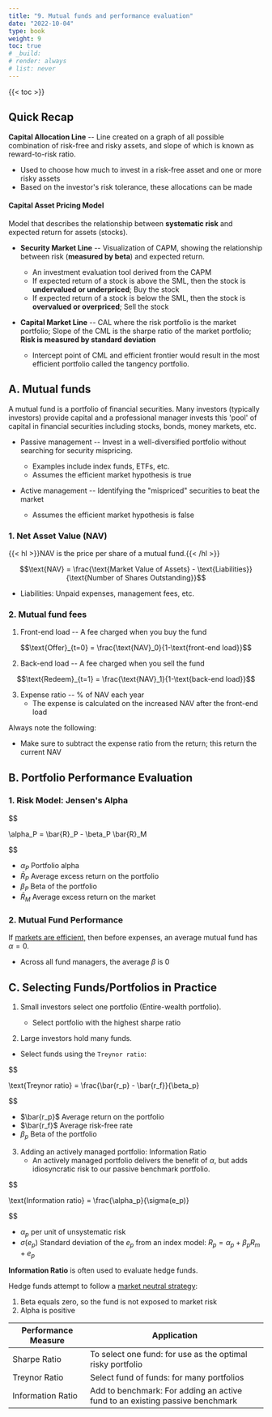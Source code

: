 ```yaml
---
title: "9. Mutual funds and performance evaluation"
date: "2022-10-04"
type: book
weight: 9
toc: true
# _build:
# render: always
# list: never
---
```


{{< toc >}}

## Quick Recap

**Capital Allocation Line** -- Line created on a graph of all possible combination of risk-free and risky assets, and slope of which is known as reward-to-risk ratio.

- Used to choose how much to invest in a risk-free asset and one or more risky assets
- Based on the investor's risk tolerance, these allocations can be made

#### Capital Asset Pricing Model

Model that describes the relationship between **systematic risk** and expected return for assets (stocks).

- **Security Market Line** -- Visualization of CAPM, showing the relationship between risk (**measured by beta**) and expected return.

  - An investment evaluation tool derived from the CAPM
  - If expected return of a stock is above the SML, then the stock is **undervalued or underpriced**; Buy the stock
  - If expected return of a stock is below the SML, then the stock is **overvalued or overpriced**; Sell the stock

- **Capital Market Line** -- CAL where the risk portfolio is the market portfolio; Slope of the CML is the sharpe ratio of the market portfolio; **Risk is measured by standard deviation**

  - Intercept point of CML and efficient frontier would result in the most efficient portfolio called the tangency portfolio.

## A. Mutual funds

A mutual fund is a portfolio of financial securities. Many investors (typically investors) provide capital and a professional manager invests this 'pool' of capital in financial securities including stocks, bonds, money markets, etc.

- Passive management -- Invest in a well-diversified portfolio without searching for security mispricing.

  - Examples include index funds, ETFs, etc.
  - Assumes the efficient market hypothesis is true

- Active management -- Identifying the "mispriced" securities to beat the market
  - Assumes the efficient market hypothesis is false

### 1. Net Asset Value (NAV)

{{< hl >}}NAV is the price per share of a mutual fund.{{< /hl >}}

$$\text{NAV} = \frac{\text{Market Value of Assets} - \text{Liabilities}}{\text{Number of Shares Outstanding}}$$

- Liabilities: Unpaid expenses, management fees, etc.

### 2. Mutual fund fees

1. Front-end load -- A fee charged when you buy the fund

$$\text{Offer}_{t=0} = \frac{\text{NAV}_0}{1-\text{front-end load}}$$

2. Back-end load -- A fee charged when you sell the fund

$$\text{Redeem}_{t=1} = \frac{\text{NAV}_1}{1-\text{back-end load}}$$

3. Expense ratio -- % of NAV each year
   - The expense is calculated on the increased NAV after the front-end load

Always note the following:

- Make sure to subtract the expense ratio from the return; this return the current NAV

## B. Portfolio Performance Evaluation

### 1. Risk Model: Jensen's Alpha

$$

\alpha_P = \bar{R}\_P - \beta_P \bar{R}\_M


$$

- $\alpha_P$ Portfolio alpha
- $\bar{R}_P$ Average excess return on the portfolio
- $\beta_P$ Beta of the portfolio
- $\bar{R}_M$ Average excess return on the market

### 2. Mutual Fund Performance

If <u>markets are efficient,</u> then before expenses, an average mutual fund has $\alpha = 0$.

- Across all fund managers, the average $\beta$ is 0

## C. Selecting Funds/Portfolios in Practice

1. Small investors select one portfolio (Entire-wealth portfolio).

   - Select portfolio with the highest sharpe ratio

2. Large investors hold many funds.

- Select funds using the `Treynor ratio`:

$$

\text{Treynor ratio} = \frac{\bar{r_p} - \bar{r_f}}{\beta_p}


$$

- $\bar{r_p}$ Average return on the portfolio
- $\bar{r_f}$ Average risk-free rate
- $\beta_p$ Beta of the portfolio

3. Adding an actively managed portfolio: Information Ratio
   - An actively managed portfolio delivers the benefit of $\alpha$, but adds idiosyncratic risk to our passive benchmark portfolio.

$$

\text{Information ratio} = \frac{\alpha_p}{\sigma(e_p)}


$$

- $\alpha_p$ per unit of unsystematic risk
- $\sigma(e_p)$ Standard deviation of the $e_p$ from an index model: $R_p = \alpha_p + \beta_p R_m + e_p$

**Information Ratio** is often used to evaluate hedge funds.

Hedge funds attempt to follow a <u>market neutral strategy</u>:

1. Beta equals zero, so the fund is not exposed to market risk
2. Alpha is positive

| Performance Measure | Application                                                                  |
| ------------------- | ---------------------------------------------------------------------------- |
| Sharpe Ratio        | To select one fund: for use as the optimal risky portfolio                   |
| Treynor Ratio       | Select fund of funds: for many portfolios                                    |
| Information Ratio   | Add to benchmark: For adding an active fund to an existing passive benchmark |

$$
$$
